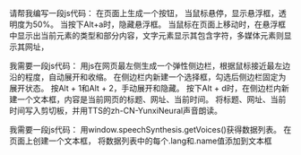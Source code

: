 
请帮我编写一段js代码：
在页面上生成一个按钮，
当鼠标悬停，显示悬浮框，透明度为50%。
当按下Alt+a时，隐藏悬浮框。
当鼠标在页面上移动时，在悬浮框中显示出当前元素的类型和部分内容，文字元素显示其包含字符，多媒体元素则显示其网址，

我需要一段js代码：
用js在网页最左侧生成一个弹性侧边栏，根据鼠标接近最左边沿的程度，自动展开和收缩。
在侧边栏内新建一个选择框，勾选后侧边栏固定为展开状态。
按Alt + 1和Alt + 2，手动展开和隐藏。
按下Alt + d时，在侧边栏内新建一个文本框，内容是当前网页的标题、网址、当前时间。
将标题、网址、当前时间写入剪切板，并用TTS的zh-CN-YunxiNeural声音朗读。

我需要一段js代码：
用window.speechSynthesis.getVoices()获得数据列表。
在页面上创建一个文本框，
将数据列表中的每个.lang和.name值添加到文本框